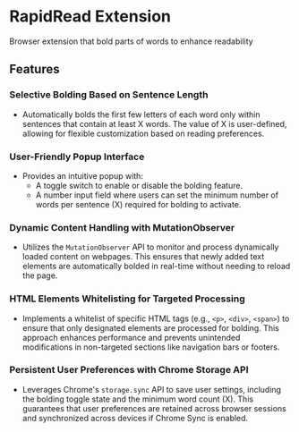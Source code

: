 # RapidRead Extension
Browser extension that bold parts of words to enhance readability

## Features
### Selective Bolding Based on Sentence Length
+ Automatically bolds the first few letters of each word only within sentences that contain at least X words. The value of X is user-defined, allowing for flexible customization based on reading preferences.

### User-Friendly Popup Interface
+ Provides an intuitive popup with:
  + A toggle switch to enable or disable the bolding feature.
  + A number input field where users can set the minimum number of words per sentence (X) required for bolding to activate.
 
### Dynamic Content Handling with MutationObserver
+ Utilizes the `MutationObserver` API to monitor and process dynamically loaded content on webpages. This ensures that newly added text elements are automatically bolded in real-time without needing to reload the page.

### HTML Elements Whitelisting for Targeted Processing
+ Implements a whitelist of specific HTML tags (e.g., `<p>`, `<div>`, `<span>`) to ensure that only designated elements are processed for bolding. This approach enhances performance and prevents unintended modifications in non-targeted sections like navigation bars or footers.

### Persistent User Preferences with Chrome Storage API
+ Leverages Chrome's `storage.sync` API to save user settings, including the bolding toggle state and the minimum word count (X). This guarantees that user preferences are retained across browser sessions and synchronized across devices if Chrome Sync is enabled.
